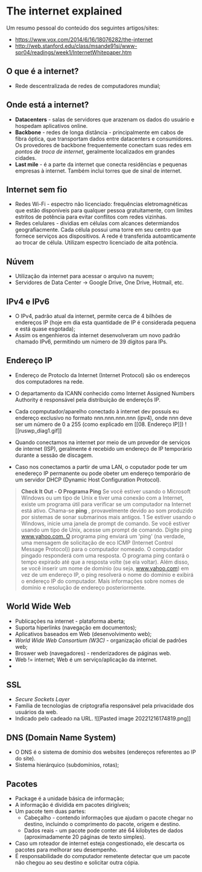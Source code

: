 # The internet explained
Um resumo pessoal do conteúdo dos seguintes artigos/sites:
- https://www.vox.com/2014/6/16/18076282/the-internet
- http://web.stanford.edu/class/msande91si/www-spr04/readings/week1/InternetWhitepaper.htm

## O que é a internet?
- Rede descentralizada de redes de computadores mundial;

## Onde está a internet?
- **Datacenters** - salas de servidores que arazenam os dados do usuário e hospedam aplicativos online. 
- **Backbone** - redes de longa distância - principalmente em cabos de fibra óptica, que transportam dados entre datacenters e consumidores. Os provedores de backbone frequentemente conectam suas redes em *pontos de troca de internet*, geralmente localizados em grandes cidades.
- **Last mile** - é a parte da internet que conecta residências e pequenas empresas à internet. Também inclui torres que de sinal de internet.

## Internet sem fio
- Redes Wi-Fi - espectro não licenciado: frequências eletromagnéticas que estão disponíveis para qualquer pessoa gratuitamente, com limites estritos de potência para evitar conflitos com redes vizinhas.
- Redes celulares - dividias em células com alcances determiandos geografiacmente. Cada célula possui uma torre em seu centro que fornece serviços aos dispositivos. A rede é transferida autoamticamente ao trocar de célula. Utilizam espectro licenciado de alta potência.

## Núvem
- Utilização da internet para acessar o arquivo na nuvem;
- Servidores de Data Center -> Google Drive, One Drive, Hotmail, etc.

## IPv4 e IPv6
- O IPv4, padrão atual da internet, permite cerca de 4 bilhões de endereços IP (hoje em dia esta quantidade de IP é considerada pequena e está quase esgotada);
- Assim os engenhieros da internet desenvolveram um novo padrão chamado IPv6, permitindo um número de 39 dígitos para IPs.

## Endereço IP
- Endereço de Protoclo da Internet (Internet Protocol) são os endereços dos computadores na rede.
- O departamento da ICANN conhecido como Internet Assigned Numbers Authority é responsável pela distribuição de endereçõs IP.

- Cada copmputador/aparelho conectado à internet dev possuis eu endereço exclusivo no formato nnn.nnn.nnn.nnn (ipv4), onde nnn deve ser um número de 0 a 255 (como explicado em [[08. Endereço IP]])
![[ruswp_diag1.gif]]
- Quando conectamos na internet por meio de um provedor de serviços de internet (ISP), geralmente é recebido um endereço de IP temporário durante a sessão de discagem.
- Caso nos conectamos a partir de uma LAN, o coputador pode ter um enedereço IP permanente ou pode obeter um endereço temporário de um servidor DHCP (Dynamic Host Configuration Protocol).

> **Check It Out - O Programa Ping**
> Se você estiver usando o Microsoft Windows ou um tipo de Unix e tiver uma conexão com a Internet, existe um programa útil para verificar se um computador na Internet está ativo. Chama-se **ping** , provavelmente devido ao som produzido por sistemas de sonar submarinos mais antigos. 1 Se estiver usando o Windows, inicie uma janela de prompt de comando. Se você estiver usando um tipo de Unix, acesse um prompt de comando. Digite ping www.yahoo.com. O programa ping enviará um 'ping' (na verdade, uma mensagem de solicitação de eco ICMP (Internet Control Message Protocol)) para o computador nomeado. O computador pingado responderá com uma resposta. O programa ping contará o tempo expirado até que a resposta volte (se ela voltar). Além disso, se você inserir um nome de domínio (ou seja, www.yahoo.com) em vez de um endereço IP, o ping resolverá o nome do domínio e exibirá o endereço IP do computador. Mais informações sobre nomes de domínio e resolução de endereço posteriormente.

## World Wide Web
- Publicações na internet - plataforma aberta;
- Suporta hiperlinks (navegação em documentos);
- Aplicativos baseados em Web (desenvolvimento web);
- *World Wide Web Consortium (W3C)* - organização oficial de padrões web;
- Broswer web (navegadores) - renderizadores de páginas web.
- Web != internet; Web é um serviço/aplicação da internet.
- 

## SSL
- *Secure Sockets Layer*
- Família de tecnologias de criptografia responsável pela privacidade dos usuários da web.
- Indicado pelo cadeado na URL.
![[Pasted image 20221216174819.png]]

## DNS (Domain Name System)
- O DNS é o sistema de domínio dos websites (endereços referentes ao IP do site).
- Sistema hierárquico (subdomínios, rotas);

## Pacotes
- Package é a unidade básica de informação;
- A informação é dividida em pacotes dirigíveis;
- Um pacote tem duas partes: 
	- Cabeçalho - contendo informações que ajudam o pacote chegar no destino, incluindo o comprimento do pacote, origem e destino.
	- Dados reais - um pacote pode conter até 64 kilobytes de dados (aproximadamente 20 páginas de texto simples).
- Caso um roteador de internet esteja congestionado, ele descarta os pacotes para melhorar seu desempenho.
- É responsabilidade do computador remetente detectar que um pacote não chegou ao seu destino e solicitar outra cópia.